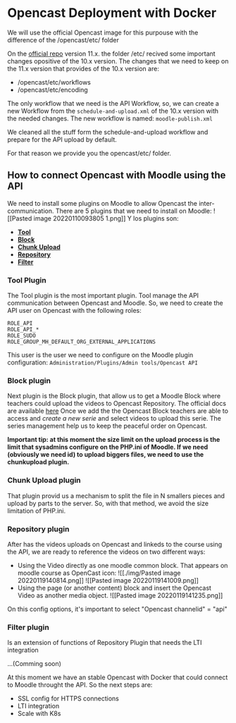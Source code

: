 # Opencast Deployment with Docker
We will use the official Opencast image for this purpouse with the difference of the /opencast/etc/ folder

On the [official repo](https://github.com/opencast/opencast) version 11.x. the folder /etc/ recived some important changes opositive of the 10.x version. 
The changes that we need to keep on the 11.x version that provides of the 10.x version are:
- /opencast/etc/workflows
- /opencast/etc/encoding

The only workflow that we need is the API Workflow, so, we can create a new Workflow from the `schedule-and-upload.xml` of the 10.x version with the needed changes.
The new workflow is named: `moodle-publish.xml`

We cleaned all the stuff form the schedule-and-upload workflow and prepare for the API upload by default.

For that reason we provide you the opencast/etc/ folder.

## How to connect Opencast with Moodle using the API

We need to install some plugins on Moodle to allow Opencast the inter-communication. There are 5 plugins that we need to install on Moodle:
![[Pasted image 20220110093805 1.png]]
Y los plugins son:
-	**[Tool](https://moodle.docs.opencast.org/#tool/about.html)**
-   **[Block](https://moodle.docs.opencast.org/#block/about.html)**
-   **[Chunk Upload](https://moodle.docs.opencast.org/#chunkupload/about.html)**
-   **[Repository](https://moodle.docs.opencast.org/#repository/about.html)**
-   **[Filter](https://moodle.docs.opencast.org/#filter/about.html)** 

### Tool Plugin
The Tool plugin is the most important plugin. Tool manage the API communication between Opencast and Moodle. So, we need to create the API user on Opencast with the following roles:
```
ROLE_API
ROLE_API_*
ROLE_SUDO
ROLE_GROUP_MH_DEFAULT_ORG_EXTERNAL_APPLICATIONS
```

This user is the user we need to configure on the Moodle plugin configuration: `Administration/Plugins/Admin tools/Opencast API`

### Block plugin
Next plugin is the Block plugin, that allow us to get a Moodle Block where teachers could upload the videos to Opencast Repository. The official docs are available [here]()
Once we add the the Opencast Block teachers are able to access and *create a new serie* and select videos to upload this serie. The series management help us to keep the peaceful order on Opencast.

**Important tip: at this moment the size limit on the upload process is the limit that sysadmins configure on the PHP.ini of Moodle. If we need (obviously we need id) to upload biggers files, we need to use the chunkupload plugin.** 

### Chunk Upload plugin
That plugin provid us a mechanism to split the file in N smallers pieces and upload by parts to the server. So, with that method, we avoid the size limitation of PHP.ini.

### Repository plugin
After has the videos uploads on Opencast and linkeds to the course using the API, we are ready to reference the videos on two different ways:
- Using the Video directly as one moodle common block. That appears on moodle course as OpenCast icon:
![[./img/Pasted image 20220119140814.png]]
![[Pasted image 20220119141009.png]]
- Using the page (or another content) block and insert the Opencast Video as another media object.
![[Pasted image 20220119141235.png]]

On this config options, it's important to select "Opencast channelid" = "api"

### Filter plugin
Is an extension of functions of Repository Plugin that needs the LTI integration

...(Comming soon)


At this moment we have an stable Opencast with Docker that could connect to Moodle throught the API.
So the next steps are:
- SSL config for HTTPS connections
- LTI integration
- Scale with K8s
